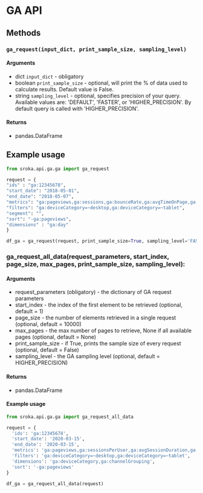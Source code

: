 # GA API

## Methods

### `ga_request(input_dict, print_sample_size, sampling_level)`

#### Arguments


* dict `input_dict` - obligatory
* boolean `print_sample_size` - optional, will print the % of data used to calculate results. Default value is False.
* string `sampling_level` - optional, specifies precision of your query. Available values are: 'DEFAULT', 'FASTER', 
or 'HIGHER_PRECISION'. By default query is called with 'HIGHER_PRECISION'. 



#### Returns

* pandas.DataFrame

## Example usage

```python
from sroka.api.ga.ga import ga_request

request = {
"ids" : "ga:12345678",
"start_date": "2018-05-01",
"end_date": "2018-05-07",
"metrics": "ga:pageviews,ga:sessions,ga:bounceRate,ga:avgTimeOnPage,ga:avgPageLoadTime",
"filters": "ga:deviceCategory=~desktop,ga:deviceCategory=~tablet",
"segment": "",
"sort": "-ga:pageviews",
"dimensions" : "ga:day"
}

df_ga = ga_request(request, print_sample_size=True, sampling_level='FASTER')

```


### ga_request_all_data(request_parameters, start_index, page_size, max_pages, print_sample_size, sampling_level):

#### Arguments

* request_parameters (obligatory) - the dictionary of GA request parameters
* start_index - the index of the first element to be retrieved (optional, default = 1)
* page_size - the number of elements retrieved in a single request (optional, default = 10000)
* max_pages - the max number of pages to retrieve, None if all available pages (optional, default = None)
* print_sample_size - if True, prints the sample size of every request (optional, default = False)
* sampling_level - the GA sampling level (optional, default = HIGHER_PRECISION)

#### Returns

* pandas.DataFrame

#### Example usage

```python
from sroka.api.ga.ga import ga_request_all_data

request = {
  'ids': 'ga:12345678',
  'start_date': '2020-03-15',
  'end_date': '2020-03-15',
  'metrics': 'ga:pageviews,ga:sessionsPerUser,ga:avgSessionDuration,ga:pageviewsPerSession,ga:bounceRate,ga:users',
  'filters': 'ga:deviceCategory=~desktop,ga:deviceCategory=~tablet',
  'dimensions': 'ga:deviceCategory,ga:channelGrouping',
  'sort': '-ga:pageviews'
}

df_ga = ga_request_all_data(request)
```